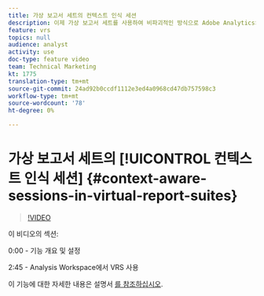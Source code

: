 ```yaml
---
title: 가상 보고서 세트의 컨텍스트 인식 세션
description: 이제 가상 보고서 세트를 사용하여 비파괴적인 방식으로 Adobe Analytics의 방문 정의를 변경할 수 있습니다. 사용 가능한 다양한 옵션과 방법
feature: vrs
topics: null
audience: analyst
activity: use
doc-type: feature video
team: Technical Marketing
kt: 1775
translation-type: tm+mt
source-git-commit: 24ad92b0ccdf1112e3ed4a0968cd47db757598c3
workflow-type: tm+mt
source-wordcount: '78'
ht-degree: 0%

---
```



# 가상 보고서 세트의 [!UICONTROL 컨텍스트 인식 세션] {#context-aware-sessions-in-virtual-report-suites}

>[!VIDEO](https://video.tv.adobe.com/v/23545/?quality=12)

이 비디오의 섹션:

0:00 - 기능 개요 및 설정

2:45 - Analysis Workspace에서 VRS 사용

이 기능에 대한 자세한 내용은 설명서 [를 참조하십시오](https://marketing.adobe.com/resources/help/en_US/reference/vrs-mobile-visit-processing.html).

